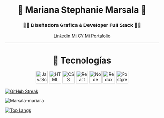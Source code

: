 <div align="center">
  
  <h1 align="center">👋 Mariana Stephanie Marsala 👋</h1>
  <h3 align="center"> 👩‍💻 Diseñadora Grafica & Developer Full Stack 👩‍💻</h3>
</div>

<div align="center">
<a href="www.linkedin.com/in/marianamarsala"> Linkedin </a>
<a href="https://acrobat.adobe.com/link/review?uri=urn:aaid:scds:US:5fa3d09e-ee40-30f3-99da-34ca3f31de21"> Mi CV </a>
<a href=""> Mi Portafolio </a>
</div>

---
 <div align="center">
  <h1> 🔨 Tecnologías </h1>
  <div>
    <img
      src="https://www.svgrepo.com/show/303206/javascript-logo.svg"
      title="JavaScript"
      width="40"
      heigth="40"
    />
    <img
      src="https://img2.freepng.es/20181212/cvz/kisspng-html5-computer-icons-logo-image-vector-graphics-5c10a6d685c3d5.4014481815445951585479.jpg"
      title="HTML"
      width="40"
      heigth="40"
    />
       <img
      src="https://cdn-icons-png.flaticon.com/512/5968/5968242.png"
      title="CSS"
      width="40"
      heigth="40"
    />
        <img
      src="https://upload.wikimedia.org/wikipedia/commons/thumb/4/47/React.svg/1200px-React.svg.png"
      title="React"
      width="40"
      heigth="40"
    />
         <img
      src="https://img2.freepng.es/20180425/jrw/kisspng-node-js-javascript-web-application-express-js-comp-5ae0f84e2a4242.1423638015246930701731.jpg"
      title="Node"
      width="40"
      heigth="40"
    />
          <img
      src="https://raw.githubusercontent.com/reduxjs/redux/master/logo/logo-title-dark.png"
      title="Redux"
      width="40"
      heigth="40"
    />
           <img
      src="https://e7.pngegg.com/pngimages/738/738/png-clipart-postgresql-database-logo-application-software-computer-software-mysql-logo-blue-text.png"
      title="PostgresSQL"
      width="40"
      heigth="40"
    />
   
  </div>
</div>

[![GitHub Streak](http://github-readme-streak-stats.herokuapp.com?user=marsala-mariana&theme=radical&hide_border=falso&locale=es&date_format=j%2Fn%5B%2FY%5D&mode=weekly)](https://git.io/streak-stats)





![Marsala-mariana](https://github-readme-stats.vercel.app/api?username=marsala-mariana&show_icons=true&theme=radical)


[![Top Langs](https://github-readme-stats.vercel.app/api/top-langs/?username=marsala-mariana&layout=compact)](https://github.com/anuraghazra/github-readme-stats)


